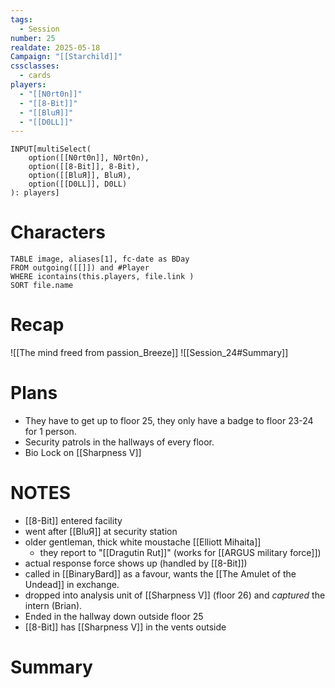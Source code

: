 ```yaml
---
tags:
  - Session
number: 25
realdate: 2025-05-18
Campaign: "[[Starchild]]"
cssclasses:
  - cards
players:
  - "[[N0rt0n]]"
  - "[[8-Bit]]"
  - "[[BluЯ]]"
  - "[[D0LL]]"
---
```

```meta-bind
INPUT[multiSelect(
	option([[N0rt0n]], N0rt0n),
	option([[8-Bit]], 8-Bit),
	option([[BluЯ]], BluЯ),
	option([[D0LL]], D0LL)
): players]
```
# Characters
```dataview
TABLE image, aliases[1], fc-date as BDay
FROM outgoing([[]]) and #Player
WHERE icontains(this.players, file.link )
SORT file.name
```
# Recap
![[The mind freed from passion_Breeze]]
![[Session_24#Summary]]
# Plans
- They have to get up to floor 25, they only have a badge to floor 23-24 for 1 person.
- Security patrols in the hallways of every floor.
- Bio Lock on [[Sharpness V]]
# NOTES
- [[8-Bit]] entered facility
- went after [[BluЯ]] at security station
- older gentleman, thick white moustache [[Elliott Mihaita]]
	- they report to "[[Dragutin Rut]]" (works for [[ARGUS military force]])
- actual response force shows up (handled by [[8-Bit]])
- called in [[BinaryBard]] as a favour, wants the [[The Amulet of the Undead]] in exchange.
- dropped into analysis unit of [[Sharpness V]] (floor 26) and *captured* the intern (Brian).
- Ended in the hallway down outside floor 25
- [[8-Bit]] has [[Sharpness V]] in the vents outside
# Summary
